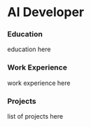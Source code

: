 # AI Developer

### Education
education here

### Work Experience
work experience here

### Projects 
list of projects here